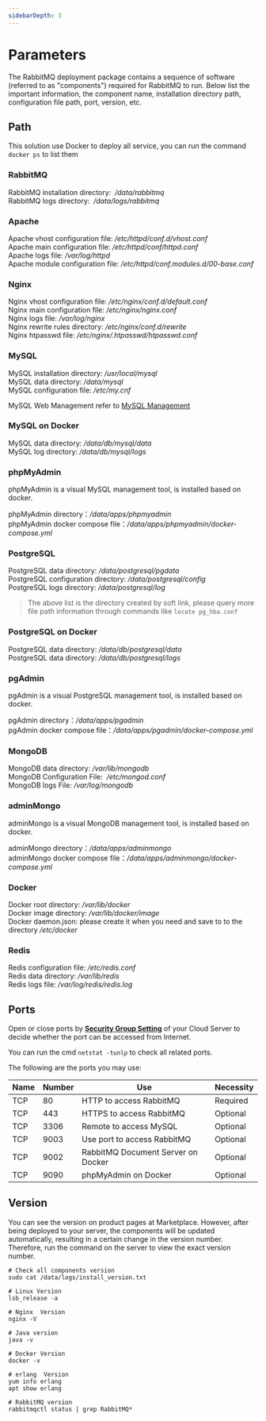 ```yaml
---
sidebarDepth: 3
---
```


# Parameters

The RabbitMQ deployment package contains a sequence of software (referred to as "components") required for RabbitMQ to run. Below list the important information, the component name, installation directory path, configuration file path, port, version, etc.

## Path

This solution use Docker to deploy all service, you can run the command `docker ps` to list them  

### RabbitMQ

RabbitMQ installation directory:  */data/rabbitmq*  
RabbitMQ logs directory:  */data/logs/rabbitmq*  

### Apache

Apache vhost configuration file: */etc/httpd/conf.d/vhost.conf*    
Apache main configuration file: */etc/httpd/conf/httpd.conf*   
Apache logs file: */var/log/httpd*  
Apache module configuration file: */etc/httpd/conf.modules.d/00-base.conf*   

### Nginx

Nginx vhost configuration file: */etc/nginx/conf.d/default.conf*    
Nginx main configuration file: */etc/nginx/nginx.conf*   
Nginx logs file: */var/log/nginx*  
Nginx rewrite rules directory: */etc/nginx/conf.d/rewrite*  
Nginx htpasswd file: */etc/nginx/.htpasswd/htpasswd.conf*  

### MySQL

MySQL installation directory: */usr/local/mysql*  
MySQL data directory: */data/mysql*  
MySQL configuration file: */etc/my.cnf*    

MySQL Web Management refer to [MySQL Management](/admin-mysql.md)

### MySQL on Docker

MySQL data directory: */data/db/mysql/data*  
MySQL log directory: */data/db/mysql/logs*  

###  phpMyAdmin

phpMyAdmin is a visual MySQL management tool, is installed based on docker.  

phpMyAdmin directory：*/data/apps/phpmyadmin*  
phpMyAdmin docker compose file：*/data/apps/phpmyadmin/docker-compose.yml* 

### PostgreSQL

PostgreSQL data directory: */data/postgresql/pgdata*  
PostgreSQL configuration directory: */data/postgresql/config*  
PostgreSQL logs directory: */data/postgresql/log*  

> The above list is the directory created by soft link, please query more file path information through commands like `locate pg_hba.conf`

### PostgreSQL on Docker

PostgreSQL data directory: */data/db/postgresql/data*  
PostgreSQL data directory: */data/db/postgresql/logs*  

### pgAdmin

pgAdmin is a visual PostgreSQL management tool, is installed based on docker. 

pgAdmin directory：*/data/apps/pgadmin*  
pgAdmin docker compose file：*/data/apps/pgadmin/docker-compose.yml* 

### MongoDB

MongoDB data directory: */var/lib/mongodb*  
MongoDB Configuration File:  */etc/mongod.conf*  
MongoDB logs File:  */var/log/mongodb*  

### adminMongo

adminMongo is a visual MongoDB management tool, is installed based on docker.  

adminMongo directory：*/data/apps/adminmongo*  
adminMongo docker compose file：*/data/apps/adminmongo/docker-compose.yml* 

### Docker

Docker root directory: */var/lib/docker*  
Docker image directory: */var/lib/docker/image*   
Docker daemon.json: please create it when you need and save to to the directory */etc/docker*   

### Redis

Redis configuration file: */etc/redis.conf*  
Redis data directory: */var/lib/redis*  
Redis logs file: */var/log/redis/redis.log*

## Ports

Open or close ports by **[Security Group Setting](https://support.websoft9.com/docs/faq/tech-instance.html)** of your Cloud Server to decide whether the port can be accessed from Internet.  

You can run the cmd `netstat -tunlp` to check all related ports.  

The following are the ports you may use:

| Name | Number | Use |  Necessity |
| --- | --- | --- | --- |
| TCP | 80 | HTTP to access RabbitMQ | Required |
| TCP | 443 | HTTPS to access RabbitMQ | Optional |
| TCP | 3306 | Remote to access MySQL | Optional |
| TCP | 9003 | Use port to access RabbitMQ | Optional |
| TCP | 9002 | RabbitMQ Document Server on Docker | Optional |
| TCP | 9090 | phpMyAdmin on Docker | Optional |


## Version

You can see the version on product pages at Marketplace. However, after being deployed to your server, the components will be updated automatically, resulting in a certain change in the version number. Therefore, run the command on the server to view the exact version number. 

```shell
# Check all components version
sudo cat /data/logs/install_version.txt

# Linux Version
lsb_release -a

# Nginx  Version
nginx -V

# Java version
java -v

# Docker Version
docker -v

# erlang  Version
yum info erlang
apt show erlang

# RabbitMQ version
rabbitmqctl status | grep RabbitMQ*
```
